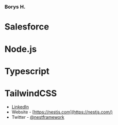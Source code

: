 ### 
# 
#### 

### Borys H.
# Salesforce
# Node.js
# Typescript
# TailwindCSS



- [LinkedIn](https://www.linkedin.com/in/borys-gribanov/)
- Website - [https://nestjs.com](https://nestjs.com/)
- Twitter - [@nestframework](https://twitter.com/nestframework)

<!--
**AuraEnabled/AuraEnabled** is a ✨ _special_ ✨ repository because its `README.md` (this file) appears on your GitHub profile.
 
Here are some ideas to get you started:

- 🔭 I’m currently working on ...
- 🌱 I’m currently learning ...
- 👯 I’m looking to collaborate on ...
- 🤔 I’m looking for help with ...
- 💬 Ask me about ...
- 📫 How to reach me: ...
- 😄 Pronouns: ...
- ⚡ Fun fact: ...
-->
